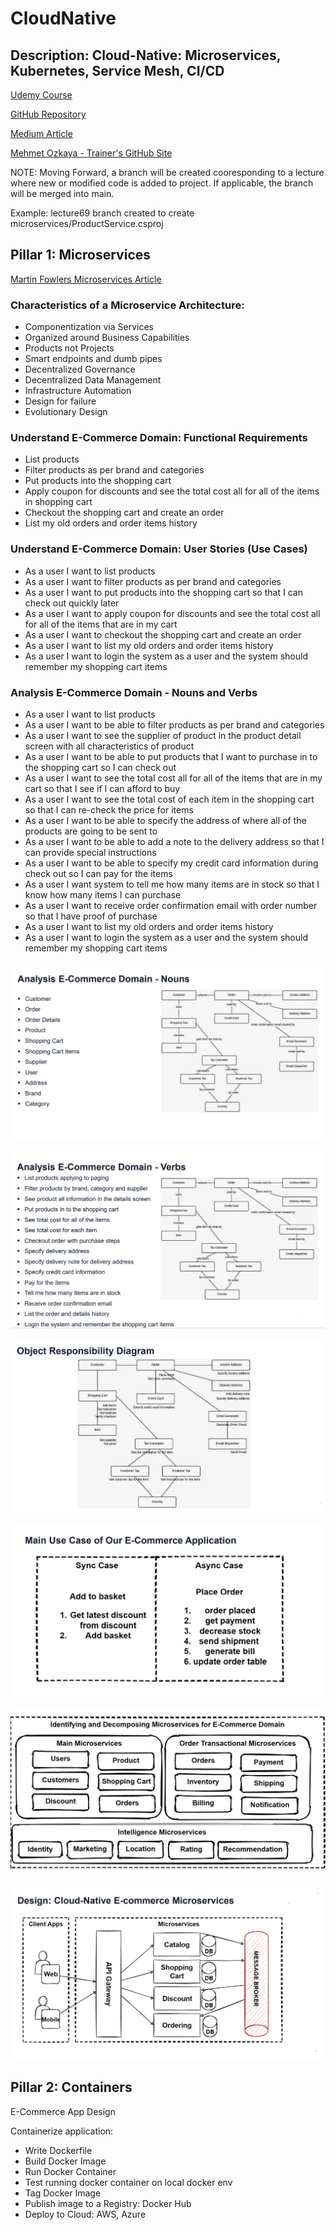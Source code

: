 # CloudNative

## Description: Cloud-Native: Microservices, Kubernetes, Service Mesh, CI/CD

[Udemy Course](https://www.udemy.com/course/cloud-native-microservices-kubernetes-service-mesh-cicd/)

[GitHub Repository](https://github.com/mehmetozkaya/CloudNative)

[Medium Article](https://medium.com/design-microservices-architecture-with-patterns)

[Mehmet Ozkaya - Trainer's GitHub Site](https://github.com/mehmetozkaya)

NOTE: Moving Forward, a branch will be created cooresponding to a lecture where new or modified code is added to project. If applicable, the branch will be merged into main.

Example: lecture69 branch created to create microservices/ProductService.csproj

## Pillar 1: Microservices

[Martin Fowlers Microservices Article](https://martinfowler.com/articles/microservices.html)

### Characteristics of a Microservice Architecture:

- Componentization via Services
- Organized around Business Capabilities
- Products not Projects
- Smart endpoints and dumb pipes
- Decentralized Governance
- Decentralized Data Management
- Infrastructure Automation
- Design for failure
- Evolutionary Design

### Understand E-Commerce Domain: Functional Requirements

- List products
- Filter products as per brand and categories
- Put products into the shopping cart
- Apply coupon for discounts and see the total cost all for all of the items in shopping cart
- Checkout the shopping cart and create an order
- List my old orders and order items history

### Understand E-Commerce Domain: User Stories (Use Cases)

- As a user I want to list products
- As a user I want to filter products as per brand and categories
- As a user I want to put products into the shopping cart so that I can check out quickly later
- As a user I want to apply coupon for discounts and see the total cost all for all of the items that are in my cart
- As a user I want to checkout the shopping cart and create an order
- As a user I want to list my old orders and order items history
- As a user I want to login the system as a user and the system should remember my shopping cart items

### Analysis E-Commerce Domain - Nouns and Verbs

- As a user I want to list products
- As a user I want to be able to filter products as per brand and categories
- As a user I want to see the supplier of product in the product detail screen with all characteristics of product
- As a user I want to be able to put products that I want to purchase in to the shopping cart so I can check out
- As a user I want to see the total cost all for all of the items that are in my cart so that I see if I can afford to buy
- As a user I want to see the total cost of each item in the shopping cart so that I can re-check the price for items
- As a user I want to be able to specify the address of where all of the products are going to be sent to
- As a user I want to be able to add a note to the delivery address so that I can provide special instructions
- As a user I want to be able to specify my credit card information during check out so I can pay for the items
- As a user I want system to tell me how many items are in stock so that I know how many items I can purchase
- As a user I want to receive order confirmation email with order number so that I have proof of purchase
- As a user I want to list my old orders and order items history
- As a user I want to login the system as a user and the system should remember my shopping cart items

![Analysis E-Commerce Domain - Nouns](./resources/001-design-analysis-e-commerce-domain-nouns.png)

![Analysis E-Commerce Domain - Verbs](./resources/002-design-analysis-e-commerce-domain-verbs.png)

![Object Relational Diagram (Object Responsibilities)](./resources/003-object-responsibility-diagram.png)

![Main Use Case of Our E-Commerce Application](./resources/004-main-use-case-of-our-e-commerce-application.png)

![Identifying and Decomposing Microservices for E-Commerce](./resources/005-identifying-decomposing-microservices-for-domain.png)

![Design: Cloud-Native E-commerce Microservices](./resources/006-design-cloud-native-e-commerce-microservices.png)

## Pillar 2: Containers

E-Commerce App Design

Containerize application:

- Write Dockerfile
- Build Docker Image
- Run Docker Container
- Test running docker container on local docker env
- Tag Docker Image
- Publish image to a Registry: Docker Hub
- Deploy to Cloud: AWS, Azure
